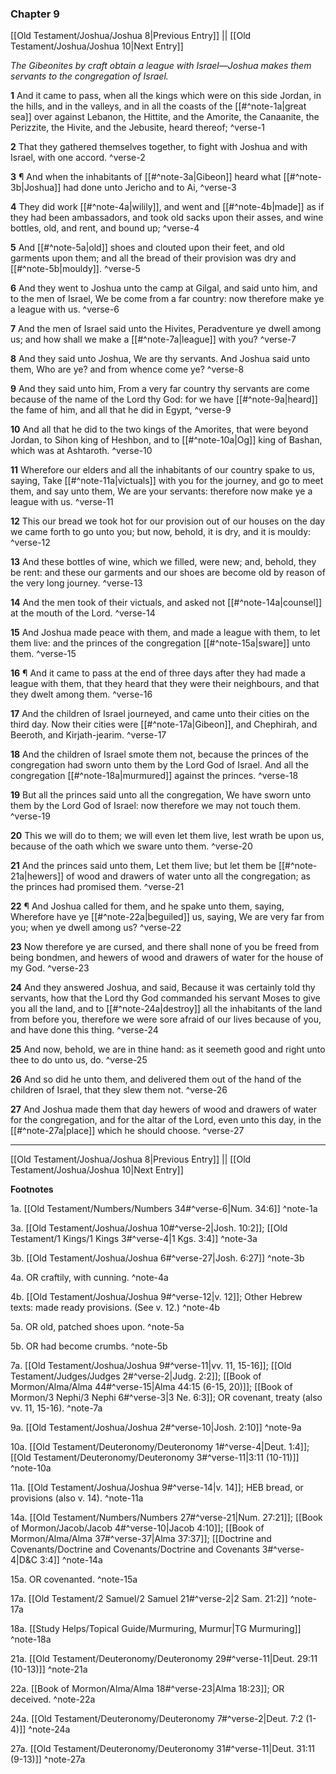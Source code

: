 ### Chapter 9

[[Old Testament/Joshua/Joshua 8|Previous Entry]]  ||  [[Old Testament/Joshua/Joshua 10|Next Entry]]

*The Gibeonites by craft obtain a league with Israel—Joshua makes them servants to the congregation of Israel.*

**1**  And it came to pass, when all the kings which were on this side Jordan, in the hills, and in the valleys, and in all the coasts of the [[#^note-1a|great sea]] over against Lebanon, the Hittite, and the Amorite, the Canaanite, the Perizzite, the Hivite, and the Jebusite, heard thereof; ^verse-1

**2**  That they gathered themselves together, to fight with Joshua and with Israel, with one accord. ^verse-2

**3**  ¶ And when the inhabitants of [[#^note-3a|Gibeon]] heard what [[#^note-3b|Joshua]] had done unto Jericho and to Ai, ^verse-3

**4**  They did work [[#^note-4a|wilily]], and went and [[#^note-4b|made]] as if they had been ambassadors, and took old sacks upon their asses, and wine bottles, old, and rent, and bound up; ^verse-4

**5**  And [[#^note-5a|old]] shoes and clouted upon their feet, and old garments upon them; and all the bread of their provision was dry and [[#^note-5b|mouldy]]. ^verse-5

**6**  And they went to Joshua unto the camp at Gilgal, and said unto him, and to the men of Israel, We be come from a far country: now therefore make ye a league with us. ^verse-6

**7**  And the men of Israel said unto the Hivites, Peradventure ye dwell among us; and how shall we make a [[#^note-7a|league]] with you? ^verse-7

**8**  And they said unto Joshua, We are thy servants. And Joshua said unto them, Who are ye? and from whence come ye? ^verse-8

**9**  And they said unto him, From a very far country thy servants are come because of the name of the Lord thy God: for we have [[#^note-9a|heard]] the fame of him, and all that he did in Egypt, ^verse-9

**10**  And all that he did to the two kings of the Amorites, that were beyond Jordan, to Sihon king of Heshbon, and to [[#^note-10a|Og]] king of Bashan, which was at Ashtaroth. ^verse-10

**11**  Wherefore our elders and all the inhabitants of our country spake to us, saying, Take [[#^note-11a|victuals]] with you for the journey, and go to meet them, and say unto them, We are your servants: therefore now make ye a league with us. ^verse-11

**12**  This our bread we took hot for our provision out of our houses on the day we came forth to go unto you; but now, behold, it is dry, and it is mouldy: ^verse-12

**13**  And these bottles of wine, which we filled, were new; and, behold, they be rent: and these our garments and our shoes are become old by reason of the very long journey. ^verse-13

**14**  And the men took of their victuals, and asked not [[#^note-14a|counsel]] at the mouth of the Lord. ^verse-14

**15**  And Joshua made peace with them, and made a league with them, to let them live: and the princes of the congregation [[#^note-15a|sware]] unto them. ^verse-15

**16**  ¶ And it came to pass at the end of three days after they had made a league with them, that they heard that they were their neighbours, and that they dwelt among them. ^verse-16

**17**  And the children of Israel journeyed, and came unto their cities on the third day. Now their cities were [[#^note-17a|Gibeon]], and Chephirah, and Beeroth, and Kirjath-jearim. ^verse-17

**18**  And the children of Israel smote them not, because the princes of the congregation had sworn unto them by the Lord God of Israel. And all the congregation [[#^note-18a|murmured]] against the princes. ^verse-18

**19**  But all the princes said unto all the congregation, We have sworn unto them by the Lord God of Israel: now therefore we may not touch them. ^verse-19

**20**  This we will do to them; we will even let them live, lest wrath be upon us, because of the oath which we sware unto them. ^verse-20

**21**  And the princes said unto them, Let them live; but let them be [[#^note-21a|hewers]] of wood and drawers of water unto all the congregation; as the princes had promised them. ^verse-21

**22**  ¶ And Joshua called for them, and he spake unto them, saying, Wherefore have ye [[#^note-22a|beguiled]] us, saying, We are very far from you; when ye dwell among us? ^verse-22

**23**  Now therefore ye are cursed, and there shall none of you be freed from being bondmen, and hewers of wood and drawers of water for the house of my God. ^verse-23

**24**  And they answered Joshua, and said, Because it was certainly told thy servants, how that the Lord thy God commanded his servant Moses to give you all the land, and to [[#^note-24a|destroy]] all the inhabitants of the land from before you, therefore we were sore afraid of our lives because of you, and have done this thing. ^verse-24

**25**  And now, behold, we are in thine hand: as it seemeth good and right unto thee to do unto us, do. ^verse-25

**26**  And so did he unto them, and delivered them out of the hand of the children of Israel, that they slew them not. ^verse-26

**27**  And Joshua made them that day hewers of wood and drawers of water for the congregation, and for the altar of the Lord, even unto this day, in the [[#^note-27a|place]] which he should choose. ^verse-27


---
[[Old Testament/Joshua/Joshua 8|Previous Entry]]  ||  [[Old Testament/Joshua/Joshua 10|Next Entry]]


**Footnotes**


1a. [[Old Testament/Numbers/Numbers 34#^verse-6|Num. 34:6]] ^note-1a

3a. [[Old Testament/Joshua/Joshua 10#^verse-2|Josh. 10:2]]; [[Old Testament/1 Kings/1 Kings 3#^verse-4|1 Kgs. 3:4]] ^note-3a

3b. [[Old Testament/Joshua/Joshua 6#^verse-27|Josh. 6:27]] ^note-3b

4a. OR craftily, with cunning. ^note-4a

4b. [[Old Testament/Joshua/Joshua 9#^verse-12|v. 12]]; Other Hebrew texts: made ready provisions. (See v. 12.) ^note-4b

5a. OR old, patched shoes upon. ^note-5a

5b. OR had become crumbs. ^note-5b

7a. [[Old Testament/Joshua/Joshua 9#^verse-11|vv. 11, 15-16]]; [[Old Testament/Judges/Judges 2#^verse-2|Judg. 2:2]]; [[Book of Mormon/Alma/Alma 44#^verse-15|Alma 44:15 (6-15, 20)]]; [[Book of Mormon/3 Nephi/3 Nephi 6#^verse-3|3 Ne. 6:3]]; OR covenant, treaty (also vv. 11, 15-16).  ^note-7a

9a. [[Old Testament/Joshua/Joshua 2#^verse-10|Josh. 2:10]] ^note-9a

10a. [[Old Testament/Deuteronomy/Deuteronomy 1#^verse-4|Deut. 1:4]]; [[Old Testament/Deuteronomy/Deuteronomy 3#^verse-11|3:11 (10-11)]] ^note-10a

11a. [[Old Testament/Joshua/Joshua 9#^verse-14|v. 14]]; HEB bread, or provisions (also v. 14). ^note-11a

14a. [[Old Testament/Numbers/Numbers 27#^verse-21|Num. 27:21]]; [[Book of Mormon/Jacob/Jacob 4#^verse-10|Jacob 4:10]]; [[Book of Mormon/Alma/Alma 37#^verse-37|Alma 37:37]]; [[Doctrine and Covenants/Doctrine and Covenants/Doctrine and Covenants 3#^verse-4|D&C 3:4]] ^note-14a

15a. OR covenanted. ^note-15a

17a. [[Old Testament/2 Samuel/2 Samuel 21#^verse-2|2 Sam. 21:2]] ^note-17a

18a. [[Study Helps/Topical Guide/Murmuring, Murmur|TG Murmuring]] ^note-18a

21a. [[Old Testament/Deuteronomy/Deuteronomy 29#^verse-11|Deut. 29:11 (10-13)]] ^note-21a

22a. [[Book of Mormon/Alma/Alma 18#^verse-23|Alma 18:23]]; OR deceived.  ^note-22a

24a. [[Old Testament/Deuteronomy/Deuteronomy 7#^verse-2|Deut. 7:2 (1-4)]] ^note-24a

27a. [[Old Testament/Deuteronomy/Deuteronomy 31#^verse-11|Deut. 31:11 (9-13)]] ^note-27a